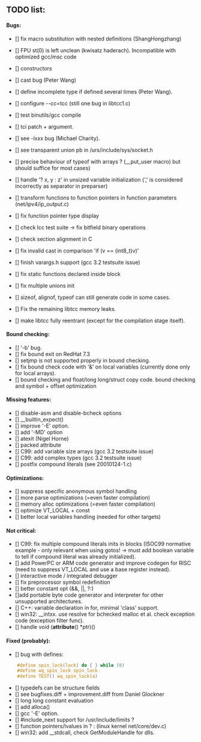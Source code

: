 ## TODO list:

#### Bugs:

- [] fix macro substitution with nested definitions (ShangHongzhang)
- [] FPU st(0) is left unclean (kwisatz haderach). Incompatible with optimized gcc/msc code

- [] constructors
- [] cast bug (Peter Wang)
- [] define incomplete type if defined several times (Peter Wang).
- [] configure --cc=tcc (still one bug in libtcc1.c)
- [] test binutils/gcc compile
- [] tci patch + argument.
- [] see -lxxx bug (Michael Charity).
- [] see transparent union pb in /urs/include/sys/socket.h
- [] precise behaviour of typeof with arrays ? (__put_user macro) but should suffice for most cases)
- [] handle '? x, y : z' in unsized variable initialization (',' is considered incorrectly as separator in preparser)
- [] transform functions to function pointers in function parameters (net/ipv4/ip_output.c)
- [] fix function pointer type display
- [] check lcc test suite -> fix bitfield binary operations
- [] check section alignment in C
- [] fix invalid cast in comparison 'if (v == (int8_t)v)'
- [] finish varargs.h support (gcc 3.2 testsuite issue)
- [] fix static functions declared inside block
- [] fix multiple unions init
- [] sizeof, alignof, typeof can still generate code in some cases.
- [] Fix the remaining libtcc memory leaks.
- [] make libtcc fully reentrant (except for the compilation stage itself).

#### Bound checking:

- [] '-b' bug.
- [] fix bound exit on RedHat 7.3
- [] setjmp is not supported properly in bound checking.
- [] fix bound check code with '&' on local variables (currently done only for local arrays).
- [] bound checking and float/long long/struct copy code. bound checking and symbol + offset optimization

#### Missing features:

- [] disable-asm and disable-bcheck options
- [] __builtin_expect()
- [] improve '-E' option.
- [] add '-MD' option
- [] atexit (Nigel Horne)
- [] packed attribute
- [] C99: add variable size arrays (gcc 3.2 testsuite issue)
- [] C99: add complex types (gcc 3.2 testsuite issue)
- [] postfix compound literals (see 20010124-1.c)

#### Optimizations:

- [] suppress specific anonymous symbol handling
- [] more parse optimizations (=even faster compilation)
- [] memory alloc optimizations (=even faster compilation)
- [] optimize VT_LOCAL + const
- [] better local variables handling (needed for other targets)

#### Not critical:

- [] C99: fix multiple compound literals inits in blocks (ISOC99 normative example - only relevant when using gotos! -> must add boolean variable to tell if compound literal was already initialized).
- [] add PowerPC or ARM code generator and improve codegen for RISC (need to suppress VT_LOCAL and use a base register instead).
- [] interactive mode / integrated debugger
- [] fix preprocessor symbol redefinition
- [] better constant opt (&&, ||, ?:)
- []add portable byte code generator and interpreter for other unsupported architectures.
- [] C++: variable declaration in for, minimal 'class' support.
- [] win32: __intxx. use resolve for bchecked malloc et al. check exception code (exception filter func).
- [] handle void (__attribute__() *ptr)()

#### Fixed (probably):

- [] bug with defines:
```c
    #define spin_lock(lock) do { } while (0)
    #define wq_spin_lock spin_lock
    #define TEST() wq_spin_lock(a)
```
- [] typedefs can be structure fields
- [] see bugfixes.diff + improvement.diff from Daniel Glockner
- [] long long constant evaluation
- [] add alloca()
- [] gcc '-E' option.
- [] #include_next support for /usr/include/limits ?
- [] function pointers/lvalues in ? : (linux kernel net/core/dev.c)
- [] win32: add __stdcall, check GetModuleHandle for dlls.
